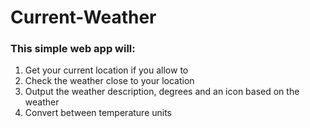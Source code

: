 # Current-Weather

### This simple web app will:
  1. Get your current location if you allow to
  2. Check the weather close to your location
  3. Output the weather description, degrees and an icon based on the weather
  4. Convert between temperature units
